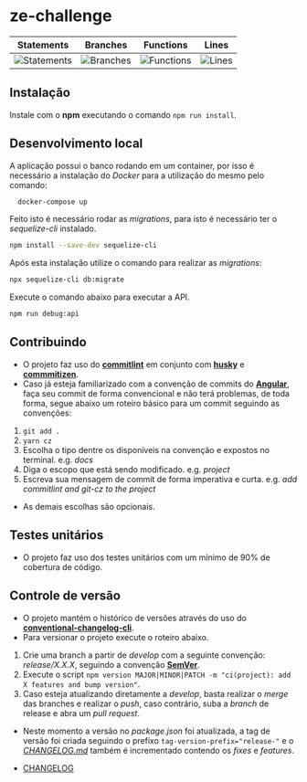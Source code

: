 # ze-challenge

| Statements                | Branches                | Functions                | Lines                |
| ------------------------- | ----------------------- | ------------------------ | -------------------- |
| ![Statements](https://img.shields.io/badge/Coverage-100%25-brightgreen.svg) | ![Branches](https://img.shields.io/badge/Coverage-100%25-brightgreen.svg) | ![Functions](https://img.shields.io/badge/Coverage-100%25-brightgreen.svg) | ![Lines](https://img.shields.io/badge/Coverage-100%25-brightgreen.svg) |

## Instalação

Instale com o **npm** executando o comando `npm run install`.

## Desenvolvimento local
A aplicação possui o banco rodando em um container, por isso é necessário a instalação do *Docker* para a utilização do mesmo pelo comando:

```bash
  docker-compose up
```
Feito isto é necessário rodar as *migrations*, para isto é necessário ter o *sequelize-cli* instalado.

```bash
npm install --save-dev sequelize-cli
```
Após esta instalação utilize o comando para realizar as *migrations*:
```bash
npx sequelize-cli db:migrate
```

Execute o comando abaixo para executar a API.

```bash
npm run debug:api
```

## Contribuindo

- O projeto faz uso do [**commitlint**](https://github.com/conventional-changelog/commitlint) em conjunto com [**husky**](https://github.com/typicode/husky) e [**commmitizen**](https://github.com/commitizen/cz-cli).
- Caso já esteja familiarizado com a convenção de commits do [**Angular**](https://github.com/angular/angular/blob/master/CONTRIBUTING.md#-commit-message-guidelines), faça seu commit de forma convencional e não terá problemas, de toda forma, segue abaixo um roteiro básico para um commit seguindo as convenções:

1. `git add .`
2. `yarn cz`
3. Escolha o tipo dentre os disponíveis na convenção e expostos no terminal. e.g. _docs_
4. Diga o escopo que está sendo modificado. e.g. _project_
5. Escreva sua mensagem de commit de forma imperativa e curta. e.g. _add commitlint and git-cz to the project_

- As demais escolhas são opcionais.

## Testes unitários

- O projeto faz uso dos testes unitários com um mínimo de 90% de cobertura de código.

## Controle de versão

- O projeto mantém o histórico de versões através do uso do [**conventional-changelog-cli**](https://github.com/conventional-changelog/commitlint).
- Para versionar o projeto execute o roteiro abaixo.

1. Crie uma branch a partir de _develop_ com a seguinte convenção: _release/X.X.X_, seguindo a convenção **[SemVer](https://semver.org/)**.
2. Execute o script `npm version MAJOR|MINOR|PATCH -m "ci(project): add X features and bump version"`.
3. Caso esteja atualizando diretamente a _develop_, basta realizar o _merge_ das branches e realizar o _push_, caso contrário, suba a _branch_ de release e abra um _pull request_.

- Neste momento a versão no _package.json_ foi atualizada, a tag de versão foi criada seguindo o prefixo `tag-version-prefix="release-"` e o _[CHANGELOG.md](CHANGELOG.md)_ também é incrementado contendo os _fixes_ e _features_.

- [CHANGELOG](CHANGELOG.md)
